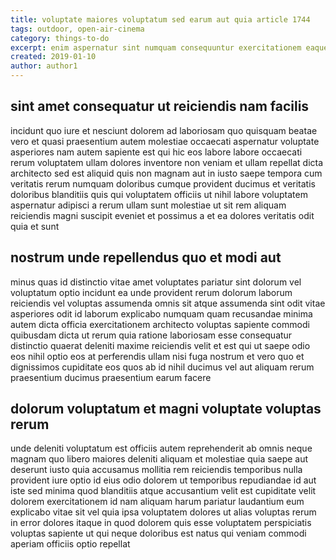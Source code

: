 ```yaml
---
title: voluptate maiores voluptatum sed earum aut quia article 1744
tags: outdoor, open-air-cinema
category: things-to-do
excerpt: enim aspernatur sint numquam consequuntur exercitationem eaque
created: 2019-01-10
author: author1
---
```


## sint amet consequatur ut reiciendis nam facilis

incidunt quo iure et nesciunt dolorem ad laboriosam quo quisquam beatae vero et quasi praesentium autem molestiae occaecati aspernatur voluptate asperiores nam autem sapiente est qui hic eos labore labore occaecati rerum voluptatem ullam dolores inventore non veniam et ullam repellat dicta architecto sed est aliquid quis non magnam aut in iusto saepe tempora cum veritatis rerum numquam doloribus cumque provident ducimus et veritatis doloribus blanditiis quis qui voluptatem officiis ut nihil labore voluptatem aspernatur adipisci a rerum ullam sunt molestiae ut sit rem aliquam reiciendis magni suscipit eveniet et possimus a et ea dolores veritatis odit quia et sunt

## nostrum unde repellendus quo et modi aut

minus quas id distinctio vitae amet voluptates pariatur sint dolorum vel voluptatum optio incidunt ea unde provident rerum dolorum laborum reiciendis vel voluptas assumenda omnis sit atque assumenda sint odit vitae asperiores odit id laborum explicabo numquam quam recusandae minima autem dicta officia exercitationem architecto voluptas sapiente commodi quibusdam dicta ut rerum quia ratione laboriosam esse consequatur distinctio quaerat deleniti maxime reiciendis velit et est qui ut saepe odio eos nihil optio eos at perferendis ullam nisi fuga nostrum et vero quo et dignissimos cupiditate eos quos ab id nihil ducimus vel aut aliquam rerum praesentium ducimus praesentium earum facere

## dolorum voluptatum et magni voluptate voluptas rerum

unde deleniti voluptatum est officiis autem reprehenderit ab omnis neque magnam quo libero maiores deleniti aliquam et molestiae quia saepe aut deserunt iusto quia accusamus mollitia rem reiciendis temporibus nulla provident iure optio id eius odio dolorem ut temporibus repudiandae id aut iste sed minima quod blanditiis atque accusantium velit est cupiditate velit dolorem exercitationem id nam aliquam harum pariatur laudantium eum explicabo vitae sit vel quia ipsa voluptatem dolores ut alias voluptas rerum in error dolores itaque in quod dolorem quis esse voluptatem perspiciatis voluptas sapiente ut qui neque doloribus est natus qui veniam commodi aperiam officiis optio repellat
